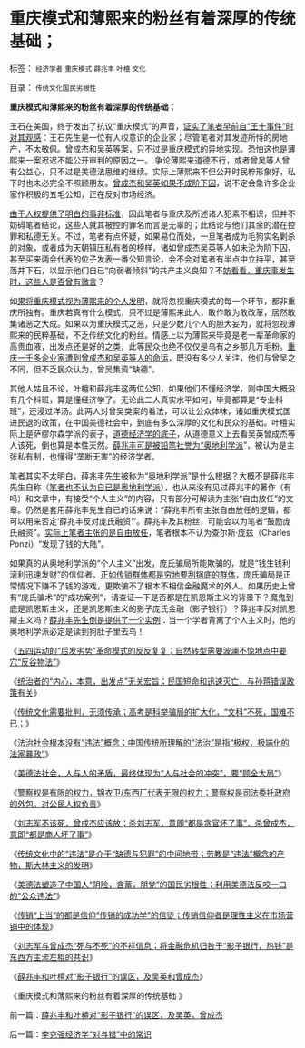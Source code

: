 # 重庆模式和薄熙来的粉丝有着深厚的传统基础；

标签： `经济学者` `重庆模式` `薛兆丰` `叶檀` `文化` 

目录： `传统文化国民劣根性`

**重庆模式和薄熙来的粉丝有着深厚的传统基础**；

王石在美国，终于发出了抗议“重庆模式”的声音，[证实了笔者早前自“王十事件”时对其观感](../../../2008/5/20/不要让企业的“被动摊派”变成“社会责任”.md)：王石先生是一位有人权意识的企业家；尽管笔者对其发迹所恃的房地产，不太敬佩。曾成杰和吴英等案，只不过是重庆模式的异地实现。恐怕这也是薄熙来一案迟迟不能公开审判的原因之一。
争论薄熙来道德不行，或者曾吴等人曾有公益心，只不过是美德法思维的继续。实际上薄熙来不但公开时民粹形象好，私下时也未必完全不照顾朋友。[曾成杰和吴英如果不成阶下囚](../../../2013/7/15/刘志军不该死，曾成杰应该放.md)，说不定会象许多企业家作积极的五毛公知，正在反对市场经济。

[由于人权提供了明白的事非标准](../../../2009/11/14/正义感也可以变得非常可怕.md)，因此笔者与重庆及所述诸人犯素不相识，但并不妨碍笔者结论，这些人就其被控的罪名而言是无辜的；此结论与他们其余的潜在控罪和私德无关。不过，笔者有点怀疑，如果易位而处，一旦笔者成为毛狗实名剿杀的对象，或者成为天朝镇压私有者的榜样，诸如曾成杰吴英等人如未沦为阶下囚，甚至买来两会代表的位子发表一番公知言论，会不会对笔者有半点中立持平，甚至落井下石，以显示他们自已“向弱者倾斜”的共产主义良知？不[妨看看，重庆事发生时，这些人是否曾有微言](../../../2009/8/27/为富不安涉黑如重庆者蠢！.md)？

如[果将重庆模式视为薄熙来的个人发明](../../../2012/6/26/关于重庆的好消息.md)，就将忽视重庆模式的每一个环节，都非重庆所独有。重庆若真有什么模式，只不过是薄熙来此人，敢作敢为敢改革，居然敢集诸恶之大成。如果以为重庆模式之恶，只是少数几个人的胆大妄为，就将忽视薄熙来的民粹基础，不乏传统文化的粉丝。情感上以为薄熙来毕竟是老一辈革命家的高贵血液，出发点还是好的之类，此等民众也绝不仅仅是乌有之乡那几万毛粉。[重庆一千多企业家遭到曾成杰和吴英等人的命运](../../../2012/6/8/“出发点是好的”“为民生做了事”都不是辩护理由；.md)，既没有多少人关注，他们与曾吴之不同，但不乏民众认为，曾吴集资“缺德”。

其他人姑且不论，叶檀和薛兆丰这两位公知，如果他们不懂经济学，则中国大概没有几个科班，算是懂经济学了。无论此二人真实水平如何，毕竟都算是“专业科班”，还浸过洋汤。此两人对曾吴类案的看法，可以让公众体味，诸如重庆模式国进民退的政策，在中国美德社会中，到底有多么深厚的文化和民众的基础。叶檀实际上是萨缪尔森学派的表子，[道德经济学的底子](../../../2012/6/10/奥地利学派不是权威的经济学；&nbsp;铅笔社不是权威的门户；.md)，从道德意义上去看吴英曾成杰等人该死，倒也算是本性天然。[薛兆丰可是被铅笔社誉为“奥地利学派](../../../2012/6/10/奥地利学派不是权威的经济学；&nbsp;铅笔社不是权威的门户；.md)”，被认为是主张私有制，也懂得“垄断无害”的经济学者。

笔者其实不太明白，薛兆丰先生被称为“奥地利学派”是什么根据？大概不是薛兆丰先生自称（[笔者也不认为自已是奥地利学派](../../../2011/1/27/“发现”了奥地利学派和米塞斯及哈耶克.md)），也从来没有见过薛兆丰的著作（有吗）和文章中，有接受“个人主义”的内容，只有部分可解读为主张“自由放任”的文章。仍然是套用薛兆丰先生自已的话来说：“薛兆丰所有主张自由放任的逻辑，都可以用来否定‘薛兆丰反对庞氏融资’”。薛兆丰及其粉丝，可能会以为笔者“鼓励庞氏融资”。[实际上笔者主张的是自由放任](../../../2010/1/29/老子思想是极右；“信息不对称”是左帽.md)，笔者根本不认为查尔斯·庞兹（Charles
Ponzi）“发现了钱的大陆”。

如果真的从奥地利学派的“个人主义”出发，庞氏骗局所能欺骗的，就是“钱生钱利滚利迅速发财”的信仰者。[正如传销群体都是穷地要刮锅底的群体](../../../2013/7/16/合理合法的传销的罪与恶.md)，庞氏骗局是正常情况下赚不了钱的游戏，更欺骗不了根本不相信金融魔术的外人。如果历史上曾有“庞氏骗术”的“成功案例”，请查证一下是否都是在凯恩斯主义的背景下？魔鬼到底是凯恩斯主义，还是凯恩斯主义的影子庞氏金融（影子银行）？薛兆丰反对凯恩斯主义吗？[薛兆丰先生倒是提供了一个实例](../../../2012/6/10/薛兆丰先生的权威型大脑和吴英案的大字报.md)：当一个学者背离了个人主义时，他的奥地利学派必定是读到狗肚子里去鸟！

《[五四运动的“后发劣势”革命模式的反反复复；自然转型需要波澜不惊地点中要穴“反谷物法”](../../../2013/7/14/五四运动的“后发劣势”革命模式的反反复复.md)》

《[统治者的“内心，本意，出发点”无关宏旨；民国短命和迅速灭亡，与孙蒋错误政策有关](../../../2013/7/14/中国应反思五四；民国短命和迅速灭亡的原因.md)》

《[传统文化需要批判，无须传承；高考是科举骗局的扩大化，“文科”不死，国难不已；](../../../2013/7/14/传统文化无须传承，高考是科举骗局的扩大化.md)》

《[法治社会根本没有“违法”概念；中国传统所理解的“法治”是指“极权，极端化的法家暴政”](../../../2013/7/15/法治社会根本没有“违法”概念.md)》

《[美德法社会，人与人的矛盾，最终体现为“人与社会的冲突”，要“顾全大局”](../../../2013/7/15/“法律是死的，人是活的”，守法未必美德，违法未必恶行.md)》

《[警察权是有限的权力，锦衣卫/东西厂代表无限的权力；警察权是司法委托政府的外包，对公民人权负责](../../../2013/7/15/警察权不是锦衣卫，法治不是监管，米兰达忠告不是放纵犯罪.md)》

《[刘志军不该死，曾成杰应该放；杀刘志军，意即“都是贪官坏了事”，杀曾成杰，意即“都是商人坏了事”](../../../2013/7/15/刘志军不该死，曾成杰应该放.md)》

《[传统文化中的“违法”是介于“缺德与犯罪”的中间地带；劳教是“违法”概念的产物，斯大林主义的发明](../../../2013/7/16/传统文化中的“违法，劳教”介于“缺德与犯罪”之间.md)》

《[美德法塑造了中国人“阴险，含蓄，朋党”的国民劣根性；利用美德法反咬一口的“公众违法”](../../../2013/7/16/中国文化“阴险，含蓄，朋党”劣根性和李天一轮奸案.md)》

《[传销“上当”的都是信仰“传销的成功学”的信徒；传销信仰者是理性主义在市场营销中的体现](../../../2013/7/16/合理合法的传销的罪与恶.md)》

《[刘志军与曾成杰“死与不死”的不祥信息；将金融危机归咎于“影子银行，热钱”是东西方主流左棍的共识](../../../2013/7/17/刘志军与曾成杰“死与不死”的不祥信息.md)》

《[薛兆丰和叶檀对“影子银行”的误区，及吴英和曾成杰](../../../2013/7/17/薛兆丰和叶檀对“影子银行”的误区，及吴英，曾成杰.md)》

《重庆模式和薄熙来的粉丝有着深厚的传统基础 》

前一篇：[薛兆丰和叶檀对“影子银行”的误区，及吴英，曾成杰](../../../2013/7/17/薛兆丰和叶檀对“影子银行”的误区，及吴英，曾成杰.md)

后一篇：[李克强经济学“对与错”中的常识](../../../2013/7/17/李克强经济学“对与错”中的常识.md)